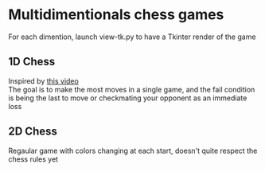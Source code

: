 # Multidimentionals chess games
For each dimention, launch view-tk.py to have a Tkinter render of the game

## 1D Chess
Inspired by [this video](https://www.youtube.com/watch?v=nBoQnTRCU18)  
The goal is to make the most moves in a single game, and the fail condition is being the last to move or checkmating your opponent as an immediate loss

## 2D Chess
Regaular game with colors changing at each start, doesn't quite respect the chess rules yet
